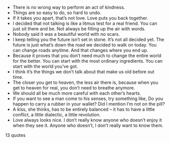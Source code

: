  - There is no wrong way to perform an act of kindness.
 - Things are so easy to do, so hard to undo.
 - If it takes you apart, that’s not love. Love puts you back together.
 - I decided that not talking is like a litmus test for a real friend. You can just sit there and be. Not always be filling up the air with words.
 - Nobody said it was a beautiful world with no scars.
 - I keep telling you the future isn’t set in stone. It’s not all decided yet. The future is just what’s down the road we decided to walk on today. You can change roads anytime. And that changes where you end up.
 - Because it proves that you don’t need much to change the entire world for the better. You can start with the most ordinary ingredients. You can start with the world you’ve got.
 - I think it’s the things we don’t talk about that make us old before out time.
 - The closer you get to heaven, the less air there is, because when you get to heaven for real, you don’t need to breathe anymore.
 - We should all be much more careful with each other’s hearts.
 - If you want to see a man come to his senses, try something like, Do you happen to carry a rubber in your wallet? Did I mention I’m not on the pill?
 - A kiss, she thinks, has to be entirely balanced – it has to have a little conflict, a little dialectic, a little revolution.
 - Love always looks nice. I don’t really know anyone who doesn’t enjoy it when they see it. Anyone who doesn’t, I don’t really want to know them.

13 quotes